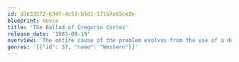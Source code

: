 ```yaml
---
id: d3d33572-634f-4c53-b5d1-571b7a65ce8e
blueprint: movie
title: 'The Ballad of Gregorio Cortez'
release_date: '1983-08-19'
overview: 'The entire cause of the problem evolves from the use of a deputy to translate. His command of Spanish is inadequate and he mistranslates what a witness tells the sheriff as to whether the real perpetrator of the crime is riding a mare (yegua) or a male horse (caballo). This error results in destroying a family and the death of an innocent man.'
genres: '[{"id": 37, "name": "Western"}]'
---
```

